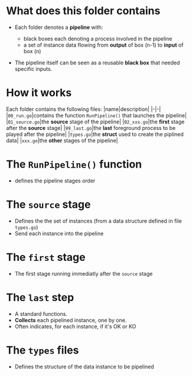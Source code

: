 # What does this folder contains
- Each folder denotes a **pipeline** with:
  - black boxes each denoting a process involved in the pipeline
  - a set of instance data flowing from **output** of box (n-1) to **input** of box (n)

- The pipeline itself can be seen as a reusable **black box** that needed specific inputs.  

# How it works
Each folder contains the following files:
  |name|description|
  |-|-|
  |`00_run.go`|contains the function `RunPipeline()` that launches the pipeline|
  |`01_source.go`|the **source** stage of the pipeline|
  |`02_xxx.go`|the **first** stage after the **source** stage|
  |`99_last.go`|the **last** foreground process to be played after the pipeline|
  |`types.go`|the **struct** used to create the piplined data|
  |`xxx.go`|the **other** stages of the pipeline|


# The `RunPipeline()` function
- defines the pipeline stages order
# The `source` stage
- Defines the the set of instances (from a data structure defined in file `types.go`)
- Send each instance into the pipeline

# The `first` stage
- The first stage running immediatly after the `source` stage

# The `last` step
- A standard functions.
- **Collects** each pipelined instance, one by one.
- Often indicates, for each instance, if it's OK or KO

# The `types` files
- Defines the structure of the data instance to be pipelined
